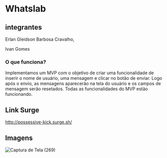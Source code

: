 # Whatslab

## integrantes 
Erlan Gleidson Barbosa Cravalho, 

Ivan Gomes

### O que funciona? 
Implementamos um MVP com o objetivo de criar uma funcionalidade de inserir o nome de usuário, uma mensagem e clicar no botão de enviar. Logo após o envio, as mensagens aparecerão na tela do usuário e os campos de mensagem serão resetados. Todas as funcionalidades do MVP estão funcionando. 

## Link Surge
http://possessive-kick.surge.sh/

## Imagens
![Captura de Tela (269)](https://user-images.githubusercontent.com/77033019/126090994-8f8d4483-a351-4b15-9ab0-60241acfa7e5.png)



